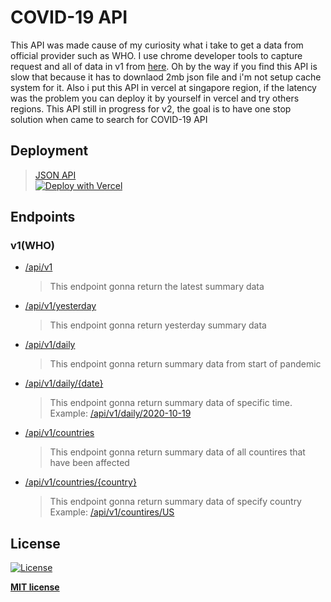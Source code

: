 # COVID-19 API

This API was made cause of my curiosity what i take to get a data from official provider such as WHO. I use chrome developer tools to capture request and all of data in v1 from [here](https://covid19.who.int/page-data/index/page-data.json). Oh by the way if you find this API is slow that because it has to downlaod 2mb json file and i'm not setup cache system for it. Also i put this API in vercel at singapore region, if the latency was the problem you can deploy it by yourself in vercel and try others regions. This API still in progress for v2, the goal is to have one stop solution when came to search for COVID-19 API

## Deployment
>[JSON API](https://api-covid19.now.sh/)<br>
>[![Deploy with Vercel](https://vercel.com/button)](https://vercel.com/new/git/external?repository-url=https%3A%2F%2Fgithub.com%2FReynadi531%2Fcovid19-api%2F)

## Endpoints
### v1(WHO)
* [/api/v1](https://api-covid19.now.sh/api/v1)
    > This endpoint gonna return the latest summary data 
* [/api/v1/yesterday](https://api-covid19.now.sh/api/v1/yesterday)
    > This endpoint gonna return yesterday summary data 
* [/api/v1/daily](https://api-covid19.now.sh/api/v1/daily)
    > This endpoint gonna return summary data from start of pandemic
* [/api/v1/daily/{date}](https://api-covid19.now.sh/api/v1/daily/{date})
    > This endpoint gonna return summary data of specific time.
    > Example: [/api/v1/daily/2020-10-19](https://api-covid19.now.sh/api/v1/daily/2020-10-19)
* [/api/v1/countries](https://api-covid19.now.sh/api/v1/countries)
    > This endpoint gonna return summary data of all countires that have been affected
* [/api/v1/countries/{country}](https://api-covid19.now.sh/api/v1/countries/{country})
    > This endpoint gonna return summary data of specify country
    > Example: [/api/v1/countires/US](https://api-covid19.now.sh/api/v1/countries/US)

## License

[![License](http://img.shields.io/:license-mit-blue.svg?style=flat-square)](http://badges.mit-license.org)

**[MIT license](http://opensource.org/licenses/mit-license.php)**
